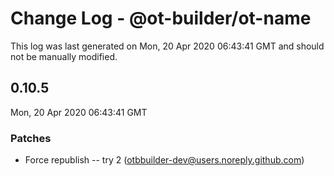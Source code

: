 # Change Log - @ot-builder/ot-name

This log was last generated on Mon, 20 Apr 2020 06:43:41 GMT and should not be manually modified.

<!-- Start content -->

## 0.10.5

Mon, 20 Apr 2020 06:43:41 GMT

### Patches

- Force republish -- try 2 (otbbuilder-dev@users.noreply.github.com)
